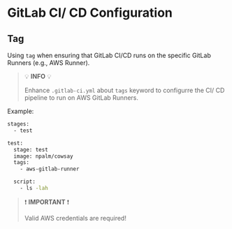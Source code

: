 # GitLab CI/ CD Configuration

## Tag

Using `tag` when ensuring that GitLab CI/CD runs on the specific GitLab Runners (e.g., AWS Runner).

> 💡 **INFO** 💡
>
> Enhance `.gitlab-ci.yml` about `tags` keyword to configurre the CI/ CD pipeline to run on AWS GitLab Runners.

Example:

```bash
stages:
  - test

test:
  stage: test
  image: npalm/cowsay
  tags:
    - aws-gitlab-runner

  script:
    - ls -lah
```

> ❗ **IMPORTANT** ❗
>
> Valid AWS credentials are required!